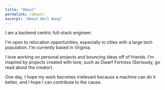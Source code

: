 ```yaml
---
title: "About"
permalink: /about/
excerpt: "About Neil Wang"
---
```


I am a backend centric full-stack engineer.

I'm open to relocation opportunities, especially to cities with a large tech population. I'm currently based in Virginia.

I love working on personal projects and bouncing ideas off of friends. I'm inspired by projects created with love, such as Dwarf Fortress (Seriously, go read about the creator). 

One day, I hope my work becomes irrelevant because a machine can do it better, and I hope I can contribute to the cause.